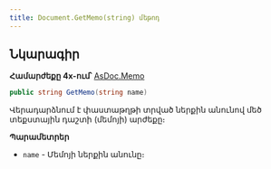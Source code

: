 ```yaml
---
title: Document.GetMemo(string) մեթոդ
---
```


## Նկարագիր

**Համարժեքը 4x-ում՝** [AsDoc.Memo](https://armsoft.github.io/as4x-docs/HTM/ProgrGuide/Functions/ASDOC/Memo.html)

```c#
public string GetMemo(string name)
```

Վերադարձնում է փաստաթղթի տրված ներքին անունով մեծ տեքստային դաշտի (մեմոյի) արժեքը։

**Պարամետրեր**

* `name` - Մեմոյի ներքին անունը։

